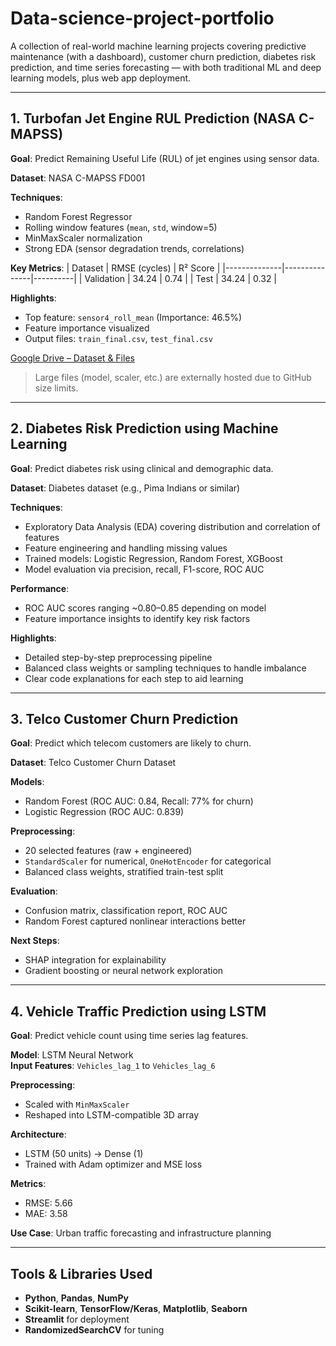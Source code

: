 # Data-science-project-portfolio

A collection of real-world machine learning projects covering predictive maintenance (with a dashboard), customer churn prediction, diabetes risk prediction, and time series forecasting — with both traditional ML and deep learning models, plus web app deployment.

---

## 1. Turbofan Jet Engine RUL Prediction (NASA C-MAPSS)

**Goal**: Predict Remaining Useful Life (RUL) of jet engines using sensor data.

**Dataset**: NASA C-MAPSS FD001

**Techniques**:
- Random Forest Regressor
- Rolling window features (`mean`, `std`, window=5)
- MinMaxScaler normalization
- Strong EDA (sensor degradation trends, correlations)

**Key Metrics**:
| Dataset      | RMSE (cycles) | R² Score |
|--------------|---------------|----------|
| Validation   | 34.24         | 0.74     |
| Test         | 34.24         | 0.32     |

**Highlights**:
- Top feature: `sensor4_roll_mean` (Importance: 46.5%)
- Feature importance visualized
- Output files: `train_final.csv`, `test_final.csv`

[Google Drive – Dataset & Files](https://drive.google.com/drive/folders/15auZkVkV6vAInt_z9dIgOI-IFea-Xtn3?usp=drive_link)
> Large files (model, scaler, etc.) are externally hosted due to GitHub size limits.
---

## 2. Diabetes Risk Prediction using Machine Learning

**Goal**: Predict diabetes risk using clinical and demographic data.

**Dataset**: Diabetes dataset (e.g., Pima Indians or similar)

**Techniques**:
- Exploratory Data Analysis (EDA) covering distribution and correlation of features
- Feature engineering and handling missing values
- Trained models: Logistic Regression, Random Forest, XGBoost
- Model evaluation via precision, recall, F1-score, ROC AUC

**Performance**:
- ROC AUC scores ranging ~0.80–0.85 depending on model
- Feature importance insights to identify key risk factors

**Highlights**:
- Detailed step-by-step preprocessing pipeline
- Balanced class weights or sampling techniques to handle imbalance
- Clear code explanations for each step to aid learning

---

## 3. Telco Customer Churn Prediction

**Goal**: Predict which telecom customers are likely to churn.

**Dataset**: Telco Customer Churn Dataset

**Models**:
- Random Forest (ROC AUC: 0.84, Recall: 77% for churn)
- Logistic Regression (ROC AUC: 0.839)

**Preprocessing**:
- 20 selected features (raw + engineered)
- `StandardScaler` for numerical, `OneHotEncoder` for categorical
- Balanced class weights, stratified train-test split

**Evaluation**:
- Confusion matrix, classification report, ROC AUC
- Random Forest captured nonlinear interactions better

**Next Steps**:
- SHAP integration for explainability
- Gradient boosting or neural network exploration

---

## 4. Vehicle Traffic Prediction using LSTM

**Goal**: Predict vehicle count using time series lag features.

**Model**: LSTM Neural Network  
**Input Features**: `Vehicles_lag_1` to `Vehicles_lag_6`

**Preprocessing**:
- Scaled with `MinMaxScaler`
- Reshaped into LSTM-compatible 3D array

**Architecture**:
- LSTM (50 units) → Dense (1)
- Trained with Adam optimizer and MSE loss

**Metrics**:
- RMSE: 5.66  
- MAE: 3.58

**Use Case**: Urban traffic forecasting and infrastructure planning

---

## Tools & Libraries Used

- **Python**, **Pandas**, **NumPy**
- **Scikit-learn**, **TensorFlow/Keras**, **Matplotlib**, **Seaborn**
- **Streamlit** for deployment
- **RandomizedSearchCV** for tuning


